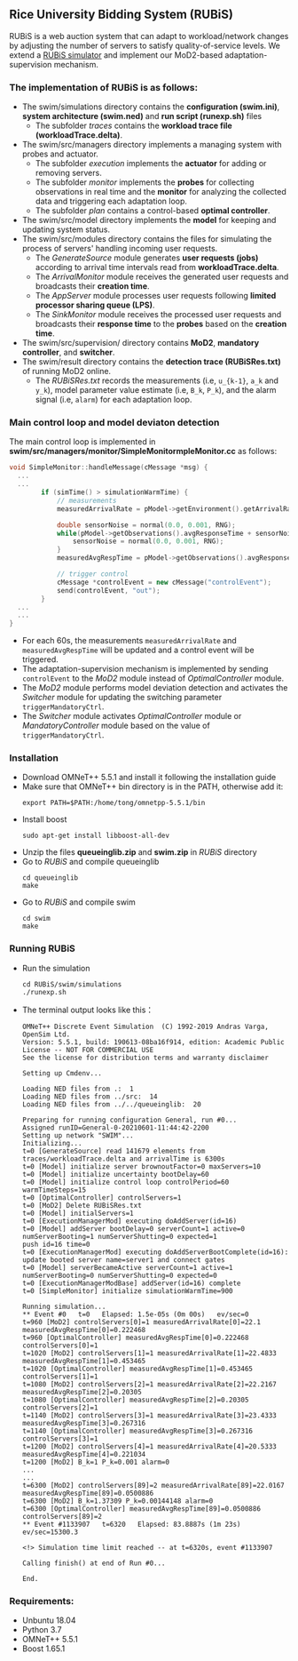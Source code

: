 ## Rice University Bidding System (RUBiS)

RUBiS is a web auction system that can adapt to workload/network changes by adjusting the number of servers to satisfy quality-of-service levels. We extend a [RUBiS simulator](https://github.com/cps-sei/swim) and implement our MoD2-based adaptation-supervision mechanism.

### The implementation of RUBiS is as follows:

* The swim/simulations directory contains the **configuration (swim.ini)**, **system architecture (swim.ned)** and **run script (runexp.sh)** files
    * The subfolder *traces* contains the **workload trace file (workloadTrace.delta)**.
* The swim/src/managers directory implements a managing system with probes and actuator.
    * The subfolder *execution* implements the **actuator** for adding or removing servers.
    * The subfolder *monitor* implements the **probes** for collecting observations in real time and the **monitor** for analyzing the collected data and triggering each adaptation loop.
    * The subfolder *plan* contains a control-based **optimal controller**.
* The swim/src/model directory implements the **model** for keeping and updating system status.
* The swim/src/modules directory contains the files for simulating the process of servers' handling incoming user requests.
    * The *GenerateSource* module generates **user requests (jobs)** according to arrival time intervals read from  **workloadTrace.delta**.
    * The *ArrivalMonitor* module receives the generated user requests and broadcasts their **creation time**.
    * The *AppServer* module processes user requests following **limited processor sharing queue (LPS)**.
    * The *SinkMonitor* module receives the processed user requests and broadcasts their **response time** to the **probes** based on the **creation time**.
* The swim/src/supervision/ directory contains **MoD2**, **mandatory controller**, and **switcher**.
* The swim/result directory contains the **detection trace (RUBiSRes.txt)** of running MoD2 online.
    * The *RUBiSRes.txt* records the measurements (i.e, `u_{k-1}`, `a_k` and `y_k`), model parameter value estimate (i.e, `B_k`, `P_k`), and the alarm signal (i.e, `alarm`) for each adaptation loop.

### Main control loop and model deviaton detection

The main control loop is implemented in **swim/src/managers/monitor/SimpleMonitormpleMonitor.cc** as follows:

```C++
void SimpleMonitor::handleMessage(cMessage *msg) {
  ...
  ...
        if (simTime() > simulationWarmTime) {
            // measurements
            measuredArrivalRate = pModel->getEnvironment().getArrivalRate();

            double sensorNoise = normal(0.0, 0.001, RNG);
            while(pModel->getObservations().avgResponseTime + sensorNoise<0.0){
                sensorNoise = normal(0.0, 0.001, RNG);
            }
            measuredAvgRespTime = pModel->getObservations().avgResponseTime + sensorNoise;

            // trigger control
            cMessage *controlEvent = new cMessage("controlEvent");
            send(controlEvent, "out");
        }
  ...
  ...
}
```
* For each 60s, the measurements `measuredArrivalRate` and `measuredAvgRespTime` will be updated and a control event will be triggered.
* The adaptation-supervision mechanism is implemented by sending `controlEvent` to the *MoD2* module instead of *OptimalController* module.
* The *MoD2* module performs model deviation detection and activates the *Switcher* module for updating the switching parameter `triggerMandatoryCtrl`.
* The *Switcher* module activates *OptimalController* module or *MandatoryController* module based on the value of `triggerMandatoryCtrl`.

### Installation
* Download OMNeT++ 5.5.1 and install it following the installation guide 
* Make sure that OMNeT++ bin directory is in the PATH, otherwise add it:
   ```
   export PATH=$PATH:/home/tong/omnetpp-5.5.1/bin
   ```
* Install boost
   ```
   sudo apt-get install libboost-all-dev
   ```
* Unzip the files **queueinglib.zip** and **swim.zip** in *RUBiS* directory
* Go to *RUBiS* and compile queueinglib
   ```
   cd queueinglib
   make
   ```
* Go to *RUBiS* and compile swim
   ```
   cd swim
   make  
   ```
   
### Running RUBiS
* Run the simulation
    ```
    cd RUBiS/swim/simulations
    ./runexp.sh
    ```
* The terminal output looks like this：
    ```
    OMNeT++ Discrete Event Simulation  (C) 1992-2019 Andras Varga, OpenSim Ltd.
    Version: 5.5.1, build: 190613-08ba16f914, edition: Academic Public License -- NOT FOR COMMERCIAL USE
    See the license for distribution terms and warranty disclaimer

    Setting up Cmdenv...

    Loading NED files from .:  1
    Loading NED files from ../src:  14
    Loading NED files from ../../queueinglib:  20

    Preparing for running configuration General, run #0...
    Assigned runID=General-0-20210601-11:44:42-2200
    Setting up network "SWIM"...
    Initializing...
    t=0 [GenerateSource] read 141679 elements from traces/workloadTrace.delta and arrivalTime is 6300s
    t=0 [Model] initialize server brownoutFactor=0 maxServers=10
    t=0 [Model] initialize uncertainty bootDelay=60
    t=0 [Model] initialize control loop controlPeriod=60 warmTimeSteps=15
    t=0 [OptimalController] controlServers=1
    t=0 [MoD2] Delete RUBiSRes.txt
    t=0 [Model] initialServers=1
    t=0 [ExecutionManagerMod] executing doAddServer(id=16)
    t=0 [Model] addServer bootDelay=0 serverCount=1 active=0 numServerBooting=1 numServerShutting=0 expected=1
    push id=16 time=0
    t=0 [ExecutionManagerMod] executing doAddServerBootComplete(id=16): update booted server name=server1 and connect gates
    t=0 [Model] serverBecameActive serverCount=1 active=1 numServerBooting=0 numServerShutting=0 expected=0
    t=0 [ExecutionManagerModBase] addServer(id=16) complete
    t=0 [SimpleMonitor] initialize simulationWarmTime=900

    Running simulation...
    ** Event #0   t=0   Elapsed: 1.5e-05s (0m 00s)   ev/sec=0
    t=960 [MoD2] controlServers[0]=1 measuredArrivalRate[0]=22.1 measuredAvgRespTime[0]=0.222468
    t=960 [OptimalController] measuredAvgRespTime[0]=0.222468 controlServers[0]=1
    t=1020 [MoD2] controlServers[1]=1 measuredArrivalRate[1]=22.4833 measuredAvgRespTime[1]=0.453465
    t=1020 [OptimalController] measuredAvgRespTime[1]=0.453465 controlServers[1]=1
    t=1080 [MoD2] controlServers[2]=1 measuredArrivalRate[2]=22.2167 measuredAvgRespTime[2]=0.20305
    t=1080 [OptimalController] measuredAvgRespTime[2]=0.20305 controlServers[2]=1
    t=1140 [MoD2] controlServers[3]=1 measuredArrivalRate[3]=23.4333 measuredAvgRespTime[3]=0.267316
    t=1140 [OptimalController] measuredAvgRespTime[3]=0.267316 controlServers[3]=1
    t=1200 [MoD2] controlServers[4]=1 measuredArrivalRate[4]=20.5333 measuredAvgRespTime[4]=0.221034
    t=1200 [MoD2] B_k=1 P_k=0.001 alarm=0
    ...
    ...
    t=6300 [MoD2] controlServers[89]=2 measuredArrivalRate[89]=22.0167 measuredAvgRespTime[89]=0.0500886
    t=6300 [MoD2] B_k=1.37309 P_k=0.00144148 alarm=0
    t=6300 [OptimalController] measuredAvgRespTime[89]=0.0500886 controlServers[89]=2
    ** Event #1133907   t=6320   Elapsed: 83.8887s (1m 23s)   ev/sec=15300.3

    <!> Simulation time limit reached -- at t=6320s, event #1133907

    Calling finish() at end of Run #0...

    End.
    ```
    
### Requirements:
* Unbuntu 18.04
* Python 3.7
* OMNeT++ 5.5.1
* Boost 1.65.1
